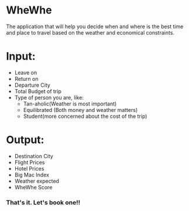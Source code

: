 # WheWhe
The application that will help you decide when and where is the best time and place to travel based on the weather and economical constraints.
# Input:
* Leave on
* Return on
* Departure City
* Total Budget of trip
* Type of person you are, like:
  * Tan-aholic(Weather is most important)
  * Equilibrated (Both money and weather matters)
  * Student(more concerned about the cost of the trip)
  
# Output:
* Destination City
* Flight Prices
* Hotel Prices
* Big Mac Index
* Weather expected
* WheWhe Score 

### That's it. Let's book one!!

